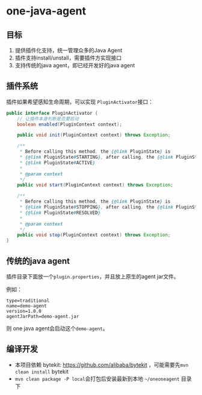 # one-java-agent


## 目标

1. 提供插件化支持，统一管理众多的Java Agent
2. 插件支持install/unstall，需要插件方实现接口
3. 支持传统的java agent，即已经开发好的java agent


## 插件系统

插件如果希望感知生命周期，可以实现 `PluginActivator`接口：

```java
public interface PluginActivator {
    // 让插件本身判断是否要启动
    boolean enabled(PluginContext context);

    public void init(PluginContext context) throws Exception;

    /**
     * Before calling this method, the {@link PluginState} is
     * {@link PluginState#STARTING}, after calling, the {@link PluginState} is
     * {@link PluginState#ACTIVE}
     *
     * @param context
     */
    public void start(PluginContext context) throws Exception;

    /**
     * Before calling this method, the {@link PluginState} is
     * {@link PluginState#STOPPING}, after calling, the {@link PluginState} is
     * {@link PluginState#RESOLVED}
     *
     * @param context
     */
    public void stop(PluginContext context) throws Exception;
}
```



## 传统的java agent

插件目录下面放一个`plugin.properties`，并且放上原生的agent jar文件。

例如：

```
type=traditional
name=demo-agent
version=1.0.0
agentJarPath=demo-agent.jar
```

则 one java agent会启动这个`demo-agent`。


## 编译开发

* 本项目依赖 bytekit: https://github.com/alibaba/bytekit ，可能需要先`mvn clean install` bytekit
* `mvn clean package -P local`会打包后安装最新到本地 `~/oneoneagent` 目录下